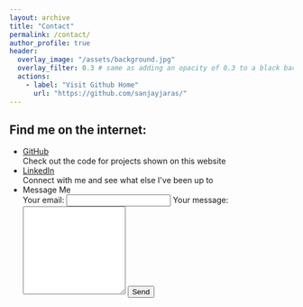 ```yaml
---
layout: archive
title: "Contact"
permalink: /contact/
author_profile: true
header:
  overlay_image: "/assets/background.jpg"
  overlay_filter: 0.3 # same as adding an opacity of 0.3 to a black background
  actions:
    - label: "Visit Github Home"
      url: "https://github.com/sanjayjaras/"
---
```

## Find me on the internet:

<ul class="social-media">
  <li>
    <div class="text">
      <div class="name"><a href="https://github.com/sanjayjaras" rel="nofollow">GitHub</a></div>
      <div class="description">Check out the code for projects shown on this website</div>
    </div>
  </li>
  <li>
    <div class="text">
      <div class="name"><a href="https://www.linkedin.com/in/sanjay-jaras/" rel="nofollow">LinkedIn</a></div>
      <div class="description">Connect with me and see what else I've been up to</div>
    </div>
  </li>
  <li>
    <div class="text">
      <div class="name">Message Me</div>
      <form action="https://formspree.io/f/mpzknreq" method="POST">
        <label> Your email:
    <input type="email" name="_replyto">
  </label>
        <label>
            Your message:
            <textarea name="message" rows="10"></textarea>
        </label>
        <!-- your other form fields go here -->
        <button type="submit">Send</button>
    </form> 
      <!-- <div class="name"><a href="mailto:__@gmail.com" rel="nofollow">Email</a></div>
      <div class="name"><a href="https://sanjayjaras.github.io/_pages/emailme.html" rel="nofollow">Send me a message</a></div>
      <div class="description">I usually respond immediately</div> -->
    </div>
  </li>
</ul>


